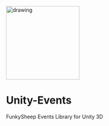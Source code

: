 <img src="https://www.funkysheep.net/img/Logo-Head-Mini.png" alt="drawing" width="200"/>

# Unity-Events
FunkySheep Events Library for Unity 3D
